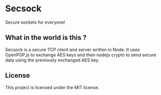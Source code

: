 # Secsock

Secure sockets for everyone!

## What in the world is this ?

Secsock is a secure TCP client and server written in Node. It uses OpenPGP.js to exchange AES keys and then nodejs crypto to send secure data using the previously exchanged AES key.

## License

This project is licensed under the MIT license.

